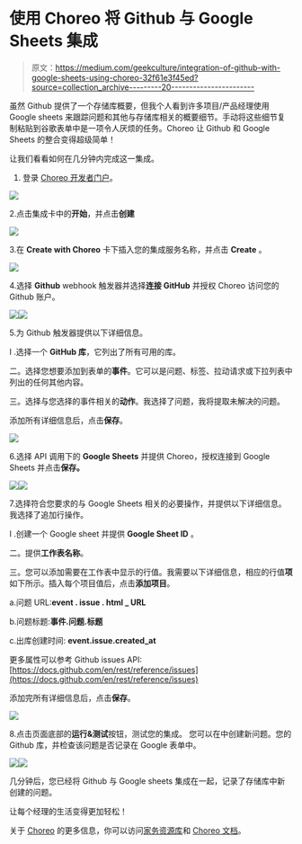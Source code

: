# 使用 Choreo 将 Github 与 Google Sheets 集成

> 原文：<https://medium.com/geekculture/integration-of-github-with-google-sheets-using-choreo-32f61e3f45ed?source=collection_archive---------20----------------------->

虽然 Github 提供了一个存储库概要，但我个人看到许多项目/产品经理使用 Google sheets 来跟踪问题和其他与存储库相关的概要细节。手动将这些细节复制粘贴到谷歌表单中是一项令人厌烦的任务。Choreo 让 Github 和 Google Sheets 的整合变得超级简单！

让我们看看如何在几分钟内完成这一集成。

1.  登录 [Choreo 开发者门户](https://console.choreo.dev/?utm_source=me&utm_medium=link&utm_campaign=me_link_KavishkaMedium_211001)。

![](img/65a79626dc0e19072eb690b49db499a6.png)

2.点击集成卡中的**开始**，并点击**创建**

![](img/73f21ed2800fe346b9bd84bec3045e2a.png)

3.在 **Create with Choreo** 卡下插入您的集成服务名称，并点击 **Create** 。

![](img/a020f324cd76fdbe9a2e47f4a813d26d.png)

4.选择 **Github** webhook 触发器并选择**连接 GitHub** 并授权 Choreo 访问您的 Github 账户。

![](img/c815340f8612e79f281fb85a13251f83.png)![](img/c874ef59b0643ce0ef10a9b572bcbcb4.png)

5.为 Github 触发器提供以下详细信息。

I .选择一个 **GitHub 库**，它列出了所有可用的库。

二。选择您想要添加到表单的**事件**。它可以是问题、标签、拉动请求或下拉列表中列出的任何其他内容。

三。选择与您选择的事件相关的**动作**。我选择了问题，我将提取未解决的问题。

添加所有详细信息后，点击**保存**。

![](img/92b25ab08f8a18e61e9d8dd3771203c2.png)

6.选择 API 调用下的 **Google Sheets** 并提供 Choreo，授权连接到 Google Sheets 并点击**保存。**

![](img/c3e3d5f1c9f430bf8f4cbea462cb4f63.png)![](img/19982c4ed0e8c2c2306c14778ee955d4.png)

7.选择符合您要求的与 Google Sheets 相关的必要操作，并提供以下详细信息。我选择了追加行操作。

I .创建一个 Google sheet 并提供 **Google Sheet ID** 。

二。提供**工作表名称**。

三。您可以添加需要在工作表中显示的行值。我需要以下详细信息，相应的行值**项**如下所示。插入每个项目值后，点击**添加项目**。

a.问题 URL:**event . issue . html _ URL**

b.问题标题:**事件.问题.标题**

c.出库创建时间: **event.issue.created_at**

更多属性可以参考 Github issues API:[https://docs.github.com/en/rest/reference/issues](https://docs.github.com/en/rest/reference/issues)

添加完所有详细信息后，点击**保存**。

![](img/00674a249a4c81b1f9f80112397cb5ef.png)

8.点击页面底部的**运行&测试**按钮，测试您的集成。
您可以在中创建新问题。您的 Github 库，并检查该问题是否记录在 Google 表单中。

![](img/fa5eaa431eb3fc39ed53c630144df50a.png)![](img/f25aa1e629c75aaea85d6b19f6d0b978.png)

几分钟后，您已经将 Github 与 Google sheets 集成在一起，记录了存储库中新创建的问题。

让每个经理的生活变得更加轻松！

关于 [Choreo](https://wso2.com/choreo/?utm_source=me&utm_medium=link&utm_campaign=me_link_KavishkasMedium_211001) 的更多信息，你可以访问[家务资源库](https://wso2.com/choreo/resources/)和 [Choreo 文档](https://wso2.com/choreo/docs/)。